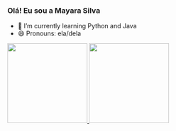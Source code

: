 ### Olá! Eu sou a Mayara Silva



- 🌱 I’m currently learning Python and Java
- 😄 Pronouns: ela/dela

 <div>
  <a href="https://github.com/yayahsilva">
  <img height="180em" src="https://github-readme-stats.vercel.app/api?username=yayahsilva&show_icons=true&theme=dracula&include_all_commits=true&count_private=true">
<img height="180em" src="https://github-readme-stats.vercel.app/api/top-langs/?username=yayahsilva&layout=compact&langs_count=16&theme=dracula">
 </div>
    
